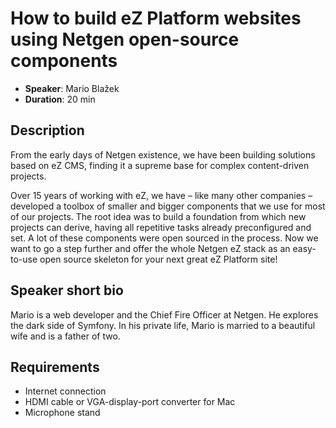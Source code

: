 # How to build eZ Platform websites using Netgen open-source components

- __Speaker__: Mario Blažek
- __Duration__: 20 min

## Description

From the early days of Netgen existence, we have been building solutions based on eZ CMS, finding it a supreme base for complex content-driven projects.

Over 15 years of working with eZ, we have – like many other companies – developed a toolbox of smaller and bigger components that we use for most of our projects. The root idea was to build a foundation from which new projects can derive, having all repetitive tasks already preconfigured and set. A lot of these components were open sourced in the process. Now we want to go a step further and offer the whole Netgen eZ stack as an easy-to-use open source skeleton for your next great eZ Platform site!


## Speaker short bio

Mario is a web developer and the Chief Fire Officer at Netgen. He explores the dark side of Symfony. In his private life, Mario is married to a beautiful wife and is a father of two.

## Requirements
- Internet connection
- HDMI cable or VGA-display-port converter for Mac
- Microphone stand
